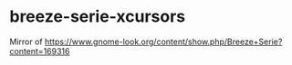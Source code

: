 # breeze-serie-xcursors
Mirror of https://www.gnome-look.org/content/show.php/Breeze+Serie?content=169316
